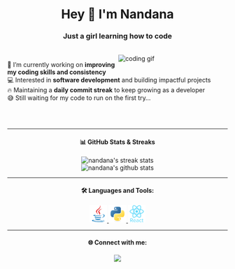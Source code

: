 <h1 align="center">Hey 👋 I'm Nandana</h1>
<h3 align="center">Just a girl learning how to code</h3>

<br> 

<img align="right" src="https://media.giphy.com/media/L8K62iTDkzGX6/giphy.gif" width="250" alt="coding gif"/> 

🔭 I’m currently working on **improving my coding skills and consistency**  
💻 Interested in **software development** and building impactful projects  
🔥 Maintaining a **daily commit streak** to keep growing as a developer  
😅 Still waiting for my code to run on the first try…

<br><br>

---

<h4 align="center">📊 GitHub Stats & Streaks</h4>
<p align="center">
  <img src="https://github-readme-streak-stats.herokuapp.com/?user=nandana-ar&theme=radical" alt="nandana's streak stats" />
  <br/>
  <img src="https://github-readme-stats.vercel.app/api?username=nandana-ar&show_icons=true&theme=radical" alt="nandana's github stats" />
</p>

---

<h4 align="center">🛠 Languages and Tools:</h4>
<p align="center">
  <a href="https://www.java.com" target="_blank" rel="noreferrer">
    <img src="https://raw.githubusercontent.com/devicons/devicon/master/icons/java/java-original.svg" alt="java" width="40" height="40"/>
  </a>
  <a href="https://www.python.org" target="_blank" rel="noreferrer">
    <img src="https://raw.githubusercontent.com/devicons/devicon/master/icons/python/python-original.svg" alt="python" width="40" height="40"/>
  </a>
  <a href="https://reactjs.org/" target="_blank" rel="noreferrer">
    <img src="https://raw.githubusercontent.com/devicons/devicon/master/icons/react/react-original-wordmark.svg" alt="react" width="40" height="40"/>
  </a>
</p>

---

<h4 align="center">🌐 Connect with me:</h4>
<p align="center">
  <a href="https://www.linkedin.com/in/nandana-arun-a573512a8" target="_blank">
    <img src="https://img.shields.io/badge/LinkedIn-0077B5?style=flat&logo=linkedin&logoColor=white"/>
  </a>
</p>
